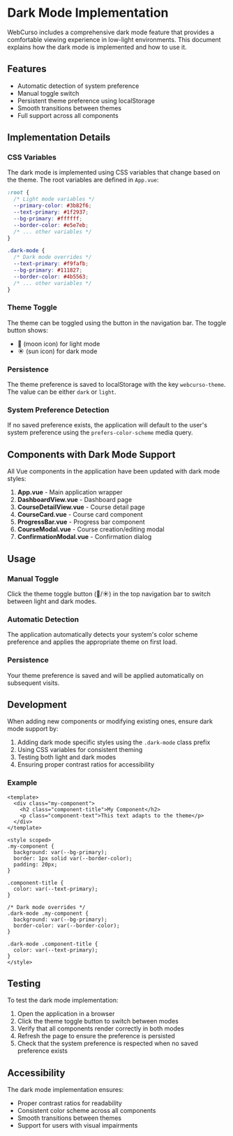 # Dark Mode Implementation

WebCurso includes a comprehensive dark mode feature that provides a comfortable viewing experience in low-light environments. This document explains how the dark mode is implemented and how to use it.

## Features

- Automatic detection of system preference
- Manual toggle switch
- Persistent theme preference using localStorage
- Smooth transitions between themes
- Full support across all components

## Implementation Details

### CSS Variables

The dark mode is implemented using CSS variables that change based on the theme. The root variables are defined in `App.vue`:

```css
:root {
  /* Light mode variables */
  --primary-color: #3b82f6;
  --text-primary: #1f2937;
  --bg-primary: #ffffff;
  --border-color: #e5e7eb;
  /* ... other variables */
}

.dark-mode {
  /* Dark mode overrides */
  --text-primary: #f9fafb;
  --bg-primary: #111827;
  --border-color: #4b5563;
  /* ... other variables */
}
```

### Theme Toggle

The theme can be toggled using the button in the navigation bar. The toggle button shows:
- 🌙 (moon icon) for light mode
- ☀️ (sun icon) for dark mode

### Persistence

The theme preference is saved to localStorage with the key `webcurso-theme`. The value can be either `dark` or `light`.

### System Preference Detection

If no saved preference exists, the application will default to the user's system preference using the `prefers-color-scheme` media query.

## Components with Dark Mode Support

All Vue components in the application have been updated with dark mode styles:

1. **App.vue** - Main application wrapper
2. **DashboardView.vue** - Dashboard page
3. **CourseDetailView.vue** - Course detail page
4. **CourseCard.vue** - Course card component
5. **ProgressBar.vue** - Progress bar component
6. **CourseModal.vue** - Course creation/editing modal
7. **ConfirmationModal.vue** - Confirmation dialog

## Usage

### Manual Toggle

Click the theme toggle button (🌙/☀️) in the top navigation bar to switch between light and dark modes.

### Automatic Detection

The application automatically detects your system's color scheme preference and applies the appropriate theme on first load.

### Persistence

Your theme preference is saved and will be applied automatically on subsequent visits.

## Development

When adding new components or modifying existing ones, ensure dark mode support by:

1. Adding dark mode specific styles using the `.dark-mode` class prefix
2. Using CSS variables for consistent theming
3. Testing both light and dark modes
4. Ensuring proper contrast ratios for accessibility

### Example

```vue
<template>
  <div class="my-component">
    <h2 class="component-title">My Component</h2>
    <p class="component-text">This text adapts to the theme</p>
  </div>
</template>

<style scoped>
.my-component {
  background: var(--bg-primary);
  border: 1px solid var(--border-color);
  padding: 20px;
}

.component-title {
  color: var(--text-primary);
}

/* Dark mode overrides */
.dark-mode .my-component {
  background: var(--bg-primary);
  border-color: var(--border-color);
}

.dark-mode .component-title {
  color: var(--text-primary);
}
</style>
```

## Testing

To test the dark mode implementation:

1. Open the application in a browser
2. Click the theme toggle button to switch between modes
3. Verify that all components render correctly in both modes
4. Refresh the page to ensure the preference is persisted
5. Check that the system preference is respected when no saved preference exists

## Accessibility

The dark mode implementation ensures:
- Proper contrast ratios for readability
- Consistent color scheme across all components
- Smooth transitions between themes
- Support for users with visual impairments